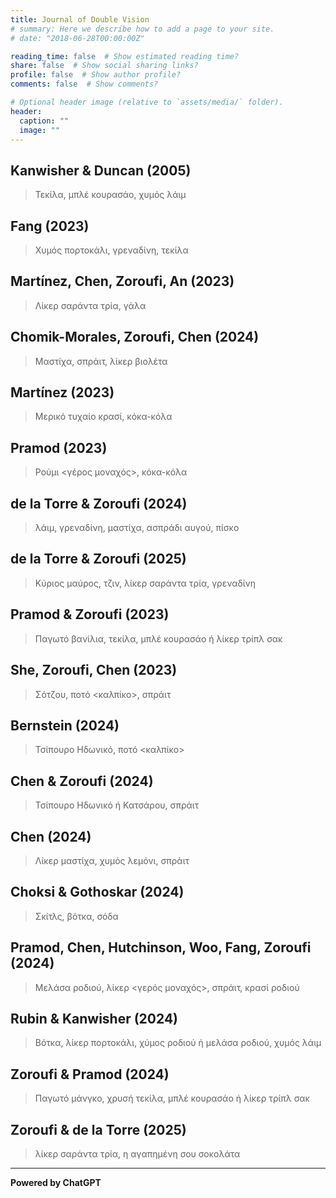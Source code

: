 ```yaml
---
title: Journal of Double Vision
# summary: Here we describe how to add a page to your site.
# date: "2018-06-28T00:00:00Z"

reading_time: false  # Show estimated reading time?
share: false  # Show social sharing links?
profile: false  # Show author profile?
comments: false  # Show comments?

# Optional header image (relative to `assets/media/` folder).
header:
  caption: ""
  image: ""
---
```


## Kanwisher & Duncan (2005)
> Τεκίλα, μπλέ κουρασάο, χυμός λάιμ

## Fang (2023)
> Χυμός πορτοκάλι, γρεναδίνη, τεκίλα

## Martínez, Chen, Zoroufi, An (2023)
> Λίκερ σαράντα τρία, γάλα

## Chomik-Morales, Zoroufi, Chen (2024)
> Μαστίχα, σπράιτ, λίκερ βιολέτα

## Martínez (2023)
> Μερικό τυχαίο κρασί, κόκα-κόλα

## Pramod (2023)
> Ρούμι <γέρος μοναχός>, κόκα-κόλα

## de la Torre & Zoroufi (2024)
> λάιμ, γρεναδίνη, μαστίχα, ασπράδι αυγού, πίσκο

## de la Torre & Zoroufi (2025)
> Κύριος μαύρος, τζιν, λίκερ σαράντα τρία, γρεναδίνη

## Pramod & Zoroufi (2023)
> Παγωτό βανίλια, τεκίλα, μπλέ κουρασάο ή λίκερ τρίπλ σακ

## She, Zoroufi, Chen (2023)
> Σότζου, ποτό <καλπίκο>, σπράιτ

## Bernstein (2024)
> Τσίπουρο Ηδωνικό, ποτό <καλπίκο>

## Chen & Zoroufi (2024)
> Τσίπουρο Ηδωνικό ή Κατσάρου, σπράιτ

## Chen (2024)
> Λίκερ μαστίχα, χυμός λεμόνι, σπράιτ

## Choksi & Gothoskar (2024)
> Σκίτλς, βότκα, σόδα

## Pramod, Chen, Hutchinson, Woo, Fang, Zoroufi (2024)
> Μελάσα ροδιού, λίκερ <γερός μοναχός>, σπράιτ, κρασί ροδιού

## Rubin & Kanwisher (2024)
> Βότκα, λίκερ πορτοκάλι, χύμος ροδιού ή μελάσα ροδιού, χυμός λάιμ

## Zoroufi & Pramod (2024)
> Παγωτό μάνγκο, χρυσή τεκίλα, μπλέ κουρασάο ή λίκερ τρίπλ σακ

## Zoroufi & de la Torre (2025)
> λίκερ σαράντα τρία, η αγαπημένη σου σοκολάτα

---

**Powered by ChatGPT**
